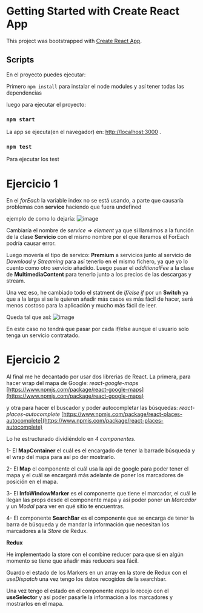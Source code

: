 # Getting Started with Create React App

This project was bootstrapped with [Create React App](https://github.com/facebook/create-react-app).

## Scripts

En el proyecto puedes ejecutar:

Primero `npm install` para instalar el node modules y así tener todas las dependencias

luego para ejecutar el proyecto:

### `npm start`

La app se ejecuta(en el navegador) en:
[http://localhost:3000](http://localhost:3000) .

### `npm test`

Para ejecutar los test

# Ejercicio 1

En el _forEach_ la variable index no se está usando, a parte que causaría problemas con **service** haciendo que fuera undefined

ejemplo de como lo dejaría: ![image](https://user-images.githubusercontent.com/22580527/138442545-2bb338a6-7eaf-4e4a-b72b-1e6775212475.png)

Cambiaría el nombre de _service_ => _element_ ya que si llamámos a la función de la clase **Servicio** con el mismo nombre por el que iteramos el ForEach podría causar error.

Luego movería el tipo de servico: **Premium** a servicios junto al servicio de _Download_ y _Streaming_ para así tenerlo en el mismo fichero, ya que yo lo cuento como otro servicio añadido. Luego pasar el _additionalFee_ a la clase de **MultimediaContent** para tenerlo junto a los precios de las descargas y stream.

Una vez eso, he cambiado todo el statment de _if/else if_ por un **Switch** ya que a la larga si se le quieren añadir más casos es más fácil de hacer, será menos costoso para la aplicación y mucho más fácil de leer.

Queda tal que así:
![image](https://user-images.githubusercontent.com/22580527/138445160-f41c1567-8313-4979-bae1-748bba41c7f5.png)

En este caso no tendrá que pasar por cada if/else aunque el usuario solo tenga un servicio contratado.

# Ejercicio 2

Al final me he decantado por usar dos librerias de React. La primera, para hacer wrap del mapa de Google: _react-google-maps_ [https://www.npmjs.com/package/react-google-maps](https://www.npmjs.com/package/react-google-maps)

y otra para hacer el buscador y poder autocompletar las búsquedas: _react-places-autocomplete_ [https://www.npmjs.com/package/react-places-autocomplete](https://www.npmjs.com/package/react-places-autocomplete)

Lo he estructurado dividiéndolo en _4 componentes_.

1- El **MapContainer** el cuál es el encargado de tener la barrade búsqueda y el wrap del mapa para así po der mostrarlo.

2- El **Map** el componente el cuál usa la api de google para poder tener el mapa y el cuál se encargará más adelante de poner los marcadores de posición en el mapa.

3- El **InfoWindowMarker** es el componente que tiene el marcador, el cuál le llegan las props desde el componente mapa y así poder poner un _Marcador_ y un _Modal_ para ver en qué sitio te encuentras.

4- El componente **SearchBar** es el componente que se encarga de tener la barra de búsqueda y de mandar la información que necesitan los marcadores a la _Store_ de Redux.

**Redux**

He implementado la store con el combine reducer para que si en algún momento se tiene que añadir más reducers sea fácil.

Guardo el estado de los Markers en un array en la store de Redux con el _useDispatch_ una vez tengo los datos recogidos de la searchbar.

Una vez tengo el estado en el componente _maps_ lo recojo con el **useSelector** y así poder pasarle la información a los marcadores y mostrarlos en el mapa.
